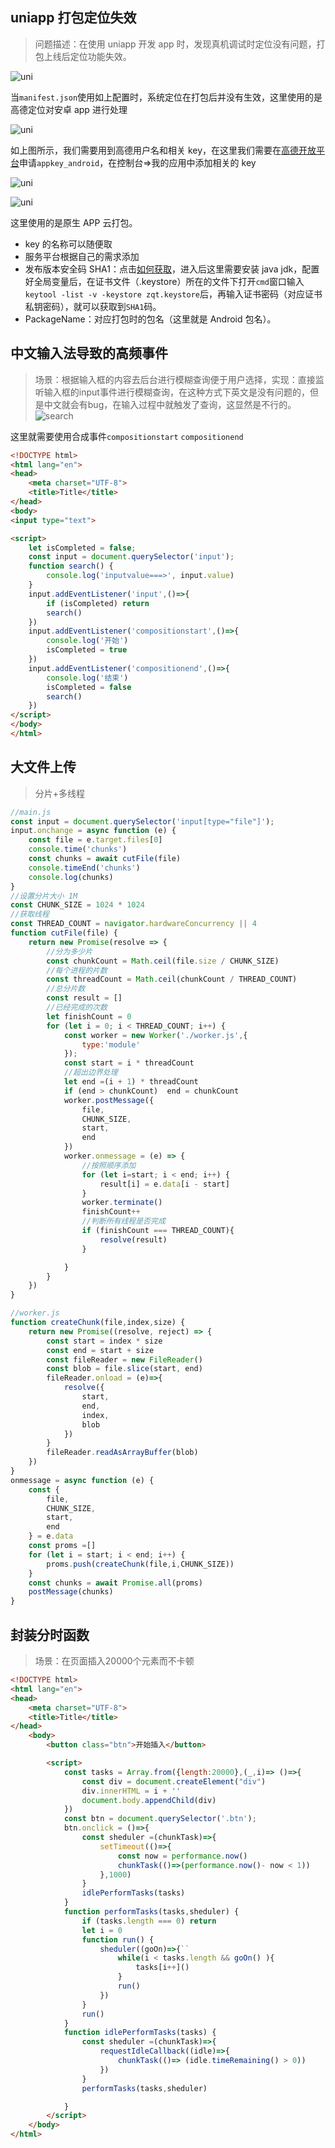 ## uniapp 打包定位失效

> 问题描述：在使用 uniapp 开发 app 时，发现真机调试时定位没有问题，打包上线后定位功能失效。

![uni](../../public//work/uniapp.png)

当`manifest.json`使用如上配置时，系统定位在打包后并没有生效，这里使用的是高德定位对安卓 app 进行处理

![uni](../../public//work/peizhi.png)

如上图所示，我们需要用到高德用户名和相关 key，在这里我们需要在[高德开放平台](https://lbs.amap.com/)申请`appkey_android`，在控制台=>我的应用中添加相关的 key

![uni](../../public//work/key.png)

![uni](../../public//work/yun.png)

这里使用的是原生 APP 云打包。

- key 的名称可以随便取
- 服务平台根据自己的需求添加
- 发布版本安全码 SHA1：点击[如何获取](https://lbs.amap.com/faq/android/map-sdk/create-project/43112)，进入后这里需要安装 java jdk，配置好全局变量后，在证书文件（.keystore）所在的文件下打开`cmd`窗口输入`keytool -list -v -keystore zqt.keystore`后，再输入证书密码（对应证书私钥密码），就可以获取到`SHA1`码。
- PackageName：对应打包时的包名（这里就是 Android 包名）。

## 中文输入法导致的高频事件
>场景：根据输入框的内容去后台进行模糊查询便于用户选择，实现：直接监听输入框的input事件进行模糊查询，在这种方式下英文是没有问题的，但是中文就会有bug，在输入过程中就触发了查询，这显然是不行的。
![search](../../public//work/search.png)

这里就需要使用合成事件`compositionstart` `compositionend`
```html
<!DOCTYPE html>
<html lang="en">
<head>
    <meta charset="UTF-8">
    <title>Title</title>
</head>
<body>
<input type="text">

<script>
    let isCompleted = false;
    const input = document.querySelector('input');
    function search() {
        console.log('inputvalue===>', input.value)
    }
    input.addEventListener('input',()=>{
        if (isCompleted) return
        search()
    })
    input.addEventListener('compositionstart',()=>{
        console.log('开始')
        isCompleted = true
    })
    input.addEventListener('compositionend',()=>{
        console.log('结束')
        isCompleted = false
        search()
    })
</script>
</body>
</html>
```

## 大文件上传
>分片+多线程
```js
//main.js
const input = document.querySelector('input[type="file"]');
input.onchange = async function (e) {
    const file = e.target.files[0]
    console.time('chunks')
    const chunks = await cutFile(file)
    console.timeEnd('chunks')
    console.log(chunks)
}
//设置分片大小 1M
const CHUNK_SIZE = 1024 * 1024
//获取线程
const THREAD_COUNT = navigator.hardwareConcurrency || 4
function cutFile(file) {
    return new Promise(resolve => {
        //分为多少片
        const chunkCount = Math.ceil(file.size / CHUNK_SIZE)
        //每个进程的片数
        const threadCount = Math.ceil(chunkCount / THREAD_COUNT)
        //总分片数
        const result = []
        //已经完成的次数
        let finishCount = 0
        for (let i = 0; i < THREAD_COUNT; i++) {
            const worker = new Worker('./worker.js',{
                type:'module'
            });
            const start = i * threadCount
            //超出边界处理
            let end =(i + 1) * threadCount
            if (end > chunkCount)  end = chunkCount
            worker.postMessage({
                file,
                CHUNK_SIZE,
                start,
                end
            })
            worker.onmessage = (e) => {
                //按照顺序添加
                for (let i=start; i < end; i++) {
                    result[i] = e.data[i - start]
                }
                worker.terminate()
                finishCount++
                //判断所有线程是否完成
                if (finishCount === THREAD_COUNT){
                    resolve(result)
                }

            }
        }
    })
}
```
```js
//worker.js
function createChunk(file,index,size) {
    return new Promise((resolve, reject) => {
        const start = index * size
        const end = start + size
        const fileReader = new FileReader()
        const blob = file.slice(start, end)
        fileReader.onload = (e)=>{
            resolve({
                start,
                end,
                index,
                blob
            })
        }
        fileReader.readAsArrayBuffer(blob)
    })
}
onmessage = async function (e) {
    const {
        file,
        CHUNK_SIZE,
        start,
        end
    } = e.data
    const proms =[]
    for (let i = start; i < end; i++) {
        proms.push(createChunk(file,i,CHUNK_SIZE))
    }
    const chunks = await Promise.all(proms)
    postMessage(chunks)
}
```
## 封装分时函数
>场景：在页面插入20000个元素而不卡顿
```html
<!DOCTYPE html>
<html lang="en">
<head>
    <meta charset="UTF-8">
    <title>Title</title>
</head>
    <body>
        <button class="btn">开始插入</button>

        <script>
            const tasks = Array.from({length:20000},(_,i)=> ()=>{
                const div = document.createElement("div")
                div.innerHTML = i + ''
                document.body.appendChild(div)
            })
            const btn = document.querySelector('.btn');
            btn.onclick = ()=>{
                const sheduler =(chunkTask)=>{
                    setTimeout(()=>{
                        const now = performance.now()
                        chunkTask(()=>(performance.now()- now < 1))
                    },1000)
                }
                idlePerformTasks(tasks)
            }
            function performTasks(tasks,sheduler) {
                if (tasks.length === 0) return
                let i = 0
                function run() {
                    sheduler((goOn)=>{``
                        while(i < tasks.length && goOn() ){
                            tasks[i++]()
                        }
                        run()
                    })
                }
                run()
            }
            function idlePerformTasks(tasks) {
                const sheduler =(chunkTask)=>{
                    requestIdleCallback((idle)=>{
                        chunkTask(()=> (idle.timeRemaining() > 0))
                    })
                }
                performTasks(tasks,sheduler)

            }
        </script>
    </body>
</html>
```

